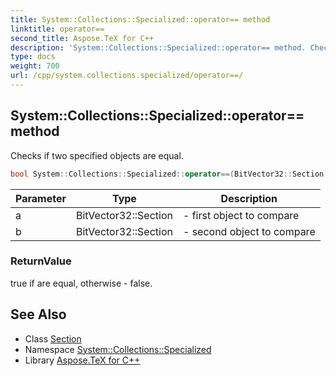 ```yaml
---
title: System::Collections::Specialized::operator== method
linktitle: operator==
second_title: Aspose.TeX for C++
description: 'System::Collections::Specialized::operator== method. Checks if two specified objects are equal in C++.'
type: docs
weight: 700
url: /cpp/system.collections.specialized/operator==/
---
```

## System::Collections::Specialized::operator== method


Checks if two specified objects are equal.

```cpp
bool System::Collections::Specialized::operator==(BitVector32::Section a, BitVector32::Section b)
```


| Parameter | Type | Description |
| --- | --- | --- |
| a | BitVector32::Section | - first object to compare |
| b | BitVector32::Section | - second object to compare |

### ReturnValue

true if are equal, otherwise - false.

## See Also

* Class [Section](../bitvector32/section/)
* Namespace [System::Collections::Specialized](../)
* Library [Aspose.TeX for C++](../../)
